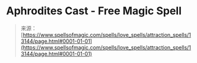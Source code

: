 <!--yml

category: 未分类

date: 2024-06-12 18:51:23

-->

# Aphrodites Cast - Free Magic Spell

> 来源：[https://www.spellsofmagic.com/spells/love_spells/attraction_spells/13144/page.html#0001-01-01](https://www.spellsofmagic.com/spells/love_spells/attraction_spells/13144/page.html#0001-01-01)
